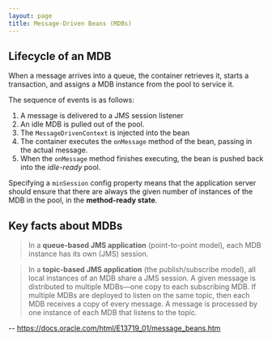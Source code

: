 ```yaml
---
layout: page
title: Message-Driven Beans (MDBs)
---
```


## Lifecycle of an MDB

When a message arrives into a queue, the container retrieves it, starts a transaction, and assigns a MDB instance from the pool to service it. 

The sequence of events is as follows:

1.  A message is delivered to a JMS session listener
2.  An idle MDB is pulled out of the pool.
3.  The `MessageDrivenContext` is injected into the bean
4.  The container executes the `onMessage` method of the bean, passing in the actual message.
5.  When the `onMessage` method finishes executing, the bean is pushed back into the _idle-ready_ pool.

Specifying a `minSession` config property means that the application server should ensure that there are always the given number of instances of the MDB in the pool, in the **method-ready state**.

## Key facts about MDBs

> In a **queue-based JMS application** (point-to-point model), each MDB instance has its own (JMS) session.

> In a **topic-based JMS application** (the publish/subscribe model), all local instances of an MDB share a JMS session. A given message is distributed to multiple MDBs—one copy to each subscribing MDB. If multiple MDBs are deployed to listen on the same topic, then each MDB receives a copy of every message. A message is processed by one instance of each MDB that listens to the topic.

-- <https://docs.oracle.com/html/E13719_01/message_beans.htm>


